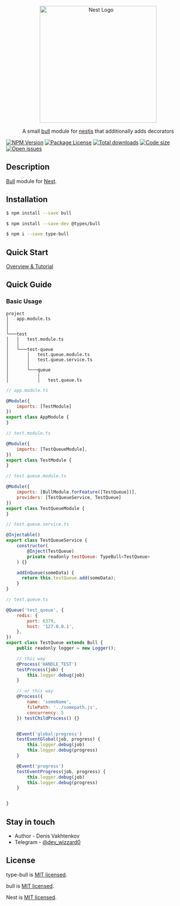 <p align="center">
  <a href="http://nestjs.com/" target="blank"><img src="https://nestjs.com/img/logo_text.svg" width="320" alt="Nest Logo" /></a>
</p>

[travis-image]: https://api.travis-ci.org/nestjs/nest.svg?branch=master

[travis-url]: https://travis-ci.org/nestjs/nest

[linux-image]: https://img.shields.io/travis/nestjs/nest/master.svg?label=linux

[linux-url]: https://travis-ci.org/nestjs/nest

  <p align="center">A small <a href="https://github.com/OptimalBits/bull" target="blank">bull</a> module for <a href="https://github.com/nestjs/nest" target="blank">nestjs</a> that additionally adds decorators</p>
<a href="https://www.npmjs.com/~celbine"><img src="https://img.shields.io/npm/v/type-bull" alt="NPM Version" /></a>
<a href="https://www.npmjs.com/~celbine"><img src="https://img.shields.io/npm/l/type-bull" alt="Package License" /></a>
<a href="https://www.npmjs.com/~celbine"><img src="https://img.shields.io/npm/dt/type-bull" alt="Total downloads" /></a>
<a href="https://www.npmjs.com/~celbine"><img src="https://img.shields.io/github/languages/code-size/celbine/type-bull" alt="Code size" /></a>
<a href="https://www.npmjs.com/~celbine"><img src="https://img.shields.io/github/issues-raw/celbine/type-bull" alt="Open issues" /></a>

## Description

[Bull](https://github.com/OptimalBits/bull) module for [Nest](https://github.com/nestjs/nest).

## Installation

```bash
$ npm install --save bull 
```

```bash
$ npm install --save-dev @types/bull
```

```bash
$ npm i --save type-bull
```

## Quick Start

[Overview & Tutorial](https://blog.taskforce.sh/)

## Quick Guide

### Basic Usage

```
project
│   app.module.ts 
│   
│  
└───test
│   │   test.module.ts
│   │
│   └───test-queue
│       │   test.queue.module.ts
│       │   test.queue.service.ts
│       │   
│       └───queue
│           │
│           │   test.queue.ts
```

```js
// app.module.ts

@Module({
    imports: [TestModule]
})
export class AppModule {
}
```

```js
// test.module.ts

@Module({
    imports: [TestQueueModule],
})
export class TestModule {
}
```

```js
// test.queue.module.ts

@Module({
    imports: [BullModule.forFeature([TestQueue])],
    providers: [TestQueueService, TestQueue]
})
export class TestQueueModule {
}
```

```js
// test.queue.service.ts

@Injectable()
export class TestQueueService {
    constructor(
        @Inject(TestQueue)
        private readonly testQueue: TypeBull<TestQueue>
    ) {}

    addInQueue(someData) {
      return this.testQueue.add(someData);
    }
}
```

```js
// test.queue.ts

@Queue('test_queue', {
    redis: {
        port: 6379,
        host: '127.0.0.1',
    },
})
export class TestQueue extends Bull {
    public readonly logger = new Logger();

    // this way
    @Process('HANDLE_TEST') 
    testProcess(job) {
        this.logger.debug(job)
    }

    // or this way
    @Process({
        name: 'someName',
        filePath: '../somepath.js',
        concurrency: 5
    }) testChildProcess() {}


    @Event('global:progress') 
    testEventGlobal(job, progress) {
        this.logger.debug(job)
        this.logger.debug(progress)
    }

    @Event('progress') 
    testEventProgress(job, progress) {
        this.logger.debug(job)
        this.logger.debug(progress)
    }


}
```

## Stay in touch

* Author - Denis Vakhtenkov
* Telegram - [@dev_wizzard0](https://t.me/dev_wizzard0)

## License

type-bull is [MIT licensed](LICENSE).

bull is [MIT licensed](https://github.com/OptimalBits/bull/blob/develop/LICENSE.md).

Nest is [MIT licensed](https://github.com/nestjs/nest/blob/master/LICENSE).
